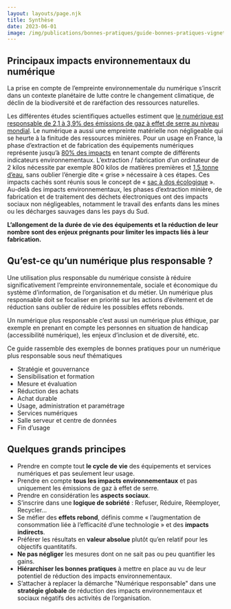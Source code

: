 ```yaml
---
layout: layouts/page.njk
title: Synthèse
date: 2023-06-01
image: /img/publications/bonnes-pratiques/guide-bonnes-pratiques-vignette.webp
---
```


## Principaux impacts environnementaux du numérique

La prise en compte de l’empreinte environnementale du numérique s’inscrit dans un contexte planétaire de lutte contre le changement climatique, de déclin de la biodiversité et de raréfaction des ressources naturelles.

Les différentes études scientifiques actuelles estiment que [le numérique est responsable de 2,1 à 3,9% des émissions de gaz à effet de serre au niveau mondial](https://www.sciencedirect.com/science/article/pii/S2666389921001884). Le numérique a aussi une empreinte matérielle non négligeable qui se heurte à la finitude des ressources minières. Pour un usage en France, la phase d’extraction et de fabrication des équipements numériques représente jusqu’à [80% des impacts](https://www.greenit.fr/impacts-environnementaux-du-numerique-en-france/) en tenant compte de différents indicateurs environnementaux. L’extraction / fabrication d’un ordinateur de 2 kilos nécessite par exemple 800 kilos de matières premières et [1,5 tonne d’eau](https://presse.ademe.fr/2017/06/etre-ecolo-meme-au-bureau-ecolobureau.html), sans oublier l’énergie dite « grise » nécessaire à ces étapes. Ces impacts cachés sont réunis sous le concept de « [sac à dos écologique](https://www.ekopedia.fr/wiki/Sac_%C3%A0_dos_%C3%A9cologique) ». Au-delà des impacts environnementaux, les phases d’extraction minière, de fabrication et de traitement des déchets électroniques ont des impacts sociaux non négligeables, notamment le travail des enfants dans les mines ou les décharges sauvages dans les pays du Sud.

<div class="fr-highlight">

**L’allongement de la durée de vie des équipements et la réduction de leur nombre sont des enjeux prégnants pour limiter les impacts liés à leur fabrication.**

</div>

## Qu’est-ce qu’un numérique plus responsable ?

Une utilisation plus responsable du numérique consiste à réduire significativement l’empreinte environnementale, sociale et économique du système d’information, de l’organisation et du métier. Un numérique plus responsable doit se focaliser en priorité sur les actions d’évitement et de réduction sans oublier de réduire les possibles effets rebonds.

Un numérique plus responsable c’est aussi un numérique plus éthique, par exemple en prenant en compte les personnes en situation de handicap (accessibilité numérique), les enjeux d’inclusion et de diversité, etc.

Ce guide rassemble des exemples de bonnes pratiques pour un numérique plus responsable sous neuf thématiques

* Stratégie et gouvernance
* Sensibilisation et formation
* Mesure et évaluation
* Réduction des achats
* Achat durable
* Usage, administration et paramétrage
* Services numériques
* Salle serveur et centre de données
* Fin d’usage

## Quelques grands principes

* Prendre en compte tout **le cycle de vie** des équipements et services numériques et pas seulement leur usage.
* Prendre en compte **tous les impacts environnementaux** et pas uniquement les émissions de gaz à effet de serre.
* Prendre en considération les **aspects sociaux**.
* S’inscrire dans une **logique de sobriété** : Refuser, Réduire, Réemployer, Recycler…
* Se méfier des **effets rebond**, définis comme « l’augmentation de consommation liée à l’efficacité d’une technologie » et des **impacts indirects**.
* Préférer les résultats en **valeur absolue** plutôt qu’en relatif pour les objectifs quantitatifs.
* **Ne pas négliger** les mesures dont on ne sait pas ou peu quantifier les gains.
* **Hiérarchiser les bonnes pratiques** à mettre en place au vu de leur potentiel de réduction des impacts environnementaux.
* S’attacher à replacer la démarche "Numérique responsable" dans une **stratégie globale** de réduction des impacts environnementaux et sociaux négatifs des activités de l’organisation.
